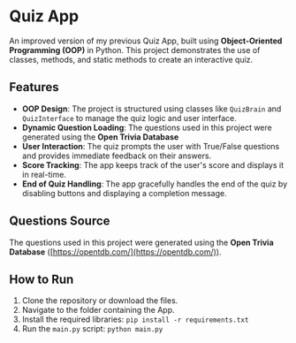 # Quiz App

An improved version of my previous Quiz App, built using **Object-Oriented Programming (OOP)** in Python. This project demonstrates the use of classes, methods, and static methods to create an interactive quiz.

## Features
- **OOP Design**: The project is structured using classes like `QuizBrain` and `QuizInterface` to manage the quiz logic and user interface.
- **Dynamic Question Loading**: The questions used in this project were generated using the **Open Trivia Database**
- **User Interaction**: The quiz prompts the user with True/False questions and provides immediate feedback on their answers.
- **Score Tracking**: The app keeps track of the user's score and displays it in real-time.
- **End of Quiz Handling**: The app gracefully handles the end of the quiz by disabling buttons and displaying a completion message.

## Questions Source
The questions used in this project were generated using the **Open Trivia Database** ([https://opentdb.com/](https://opentdb.com/)).

## How to Run
1. Clone the repository or download the files.
2. Navigate to the folder containing the App.
3. Install the required libraries: `pip install -r requirements.txt`
4. Run the `main.py` script: `python main.py`